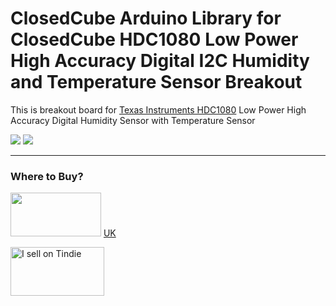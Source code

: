 ClosedCube Arduino Library for
ClosedCube HDC1080 Low Power High Accuracy Digital I2C Humidity and Temperature Sensor Breakout
=================================================================

This is breakout board for [Texas Instruments HDC1080](http://www.ti.com/product/HDC1080) Low Power High Accuracy Digital Humidity Sensor with Temperature Sensor 


[![](https://github.com/closedcube/ClosedCube_HDC1080_Arduino/blob/master/images/B004_HDC1080_Pic1.jpg)](https://www.tindie.com/stores/closedcube/)
[![](https://github.com/closedcube/ClosedCube_HDC1080_Arduino/blob/master/images/B004_HDC1080_Pic2.jpg)](https://www.tindie.com/stores/closedcube/)



---
### Where to Buy?
<a href="https://www.amazon.co.uk/ClosedCube-Accuracy-Humidity-Temperature-Breakout/dp/B01GBOGNFE">
<img src="https://images-na.ssl-images-amazon.com/images/G/01/SellerCentral/legal/amazon-logo_black.png" width="145" height="70"/></a> <a href="https://www.amazon.co.uk/ClosedCube-Accuracy-Humidity-Temperature-Breakout/dp/B01GBOGNFE">UK</a>

<a href="https://www.tindie.com/stores/closedcube/?ref=offsite_badges&utm_source=sellers_closedcube&utm_medium=badges&utm_campaign=badge_medium"><img src="https://d2ss6ovg47m0r5.cloudfront.net/badges/tindie-mediums.png" alt="I sell on Tindie" width="150" height="78"></a>

